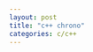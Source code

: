 ```yaml
---
layout: post
title: "c++ chrono"
categories: c/c++
---
```


<pre><code class="language-c" id="src_code"></code></pre>

<script type="text/javascript">

    LoadText("src_code", "{{ "assets/code/chrono.cc" | relative_url }}");
    
</script>
 



